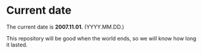 # Current date

The current date is **2007.11.01.** (YYYY.MM.DD.)

This repository will be good when the world ends, so we will know how long it lasted.